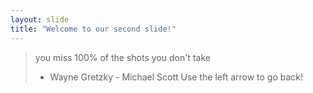 ```yaml
---
layout: slide
title: "Welcome to our second slide!"
---
```

> you miss 100% of the shots you don't take
> - Wayne Gretzky - Michael Scott
Use the left arrow to go back!
